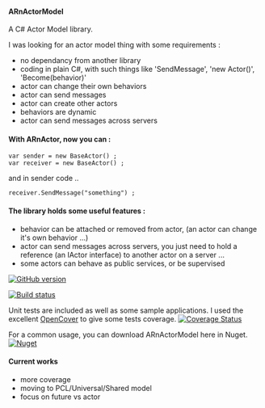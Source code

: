 #### ARnActorModel
A C# Actor Model library.

I was looking for an actor model thing with some requirements :
 - no dependancy from another library
 - coding in plain C#, with such things like 'SendMessage', 'new Actor()', 'Become(behavior)'
 - actor can change their own behaviors
 - actor can send messages
 - actor can create other actors
 - behaviors are dynamic
 - actor can send messages across servers
 
#### With ARnActor, now you can :

    var sender = new BaseActor() ;
    var receiver = new BaseActor() ;
 
 and in sender code ..
 
    receiver.SendMessage("something") ;
 
#### The library holds some useful features :
-  behavior can be attached or removed from actor, (an actor can change it's own behavior ...)
-  actor can send messages across servers, you just need to hold a reference (an IActor interface) to another actor on a server ...
-  some actors can behave as public services, or be supervised

[![GitHub version](https://badge.fury.io/gh/syndarn%2Farnactormodel.svg)](https://badge.fury.io/gh/syndarn%2Farnactormodel)

[![Build status](https://ci.appveyor.com/api/projects/status/1050h54h8pdfbbh0/branch/master?svg=true)](https://ci.appveyor.com/project/SyndARn/arnactormodel/branch/master)


Unit tests are included as well as some sample applications.
I used the excellent [OpenCover](https://github.com/OpenCover/opencover) to give some tests coverage.
[![Coverage Status](https://coveralls.io/repos/github/SyndARn/ARnActorModel/badge.svg?branch=master)](https://coveralls.io/github/SyndARn/ARnActorModel?branch=master)

For a common usage, you can download ARnActorModel here in Nuget. [![Nuget](https://buildstats.info/nuget/ARnActorModel)](http://nuget.org/packages/ARnActorModel) 


#### Current works

- more coverage
- moving to PCL/Universal/Shared model
- focus on future vs actor
 

